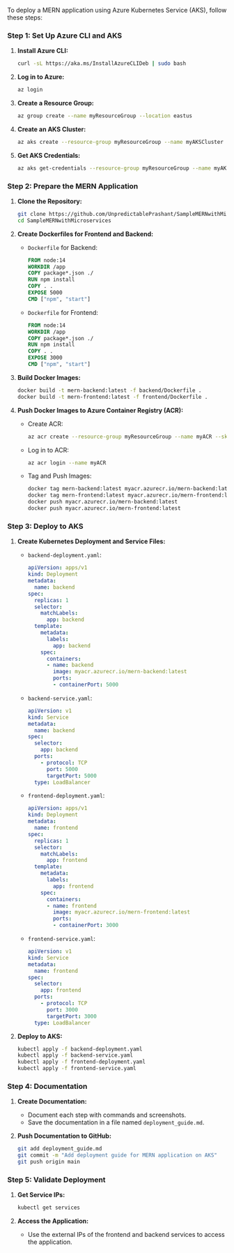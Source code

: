 To deploy a MERN application using Azure Kubernetes Service (AKS), follow these steps:

### Step 1: Set Up Azure CLI and AKS

1. **Install Azure CLI:**
   ```sh
   curl -sL https://aka.ms/InstallAzureCLIDeb | sudo bash
   ```

2. **Log in to Azure:**
   ```sh
   az login
   ```

3. **Create a Resource Group:**
   ```sh
   az group create --name myResourceGroup --location eastus
   ```

4. **Create an AKS Cluster:**
   ```sh
   az aks create --resource-group myResourceGroup --name myAKSCluster --node-count 1 --enable-addons monitoring --generate-ssh-keys
   ```

5. **Get AKS Credentials:**
   ```sh
   az aks get-credentials --resource-group myResourceGroup --name myAKSCluster
   ```

### Step 2: Prepare the MERN Application

1. **Clone the Repository:**
   ```sh
   git clone https://github.com/UnpredictablePrashant/SampleMERNwithMicroservices.git
   cd SampleMERNwithMicroservices
   ```

2. **Create Dockerfiles for Frontend and Backend:**
   - `Dockerfile` for Backend:
     ```dockerfile
     FROM node:14
     WORKDIR /app
     COPY package*.json ./
     RUN npm install
     COPY . .
     EXPOSE 5000
     CMD ["npm", "start"]
     ```

   - `Dockerfile` for Frontend:
     ```dockerfile
     FROM node:14
     WORKDIR /app
     COPY package*.json ./
     RUN npm install
     COPY . .
     EXPOSE 3000
     CMD ["npm", "start"]
     ```

3. **Build Docker Images:**
   ```sh
   docker build -t mern-backend:latest -f backend/Dockerfile .
   docker build -t mern-frontend:latest -f frontend/Dockerfile .
   ```

4. **Push Docker Images to Azure Container Registry (ACR):**
   - Create ACR:
     ```sh
     az acr create --resource-group myResourceGroup --name myACR --sku Basic
     ```

   - Log in to ACR:
     ```sh
     az acr login --name myACR
     ```

   - Tag and Push Images:
     ```sh
     docker tag mern-backend:latest myacr.azurecr.io/mern-backend:latest
     docker tag mern-frontend:latest myacr.azurecr.io/mern-frontend:latest
     docker push myacr.azurecr.io/mern-backend:latest
     docker push myacr.azurecr.io/mern-frontend:latest
     ```

### Step 3: Deploy to AKS

1. **Create Kubernetes Deployment and Service Files:**
   - `backend-deployment.yaml`:
     ```yaml
     apiVersion: apps/v1
     kind: Deployment
     metadata:
       name: backend
     spec:
       replicas: 1
       selector:
         matchLabels:
           app: backend
       template:
         metadata:
           labels:
             app: backend
         spec:
           containers:
           - name: backend
             image: myacr.azurecr.io/mern-backend:latest
             ports:
             - containerPort: 5000
     ```

   - `backend-service.yaml`:
     ```yaml
     apiVersion: v1
     kind: Service
     metadata:
       name: backend
     spec:
       selector:
         app: backend
       ports:
         - protocol: TCP
           port: 5000
           targetPort: 5000
       type: LoadBalancer
     ```

   - `frontend-deployment.yaml`:
     ```yaml
     apiVersion: apps/v1
     kind: Deployment
     metadata:
       name: frontend
     spec:
       replicas: 1
       selector:
         matchLabels:
           app: frontend
       template:
         metadata:
           labels:
             app: frontend
         spec:
           containers:
           - name: frontend
             image: myacr.azurecr.io/mern-frontend:latest
             ports:
             - containerPort: 3000
     ```

   - `frontend-service.yaml`:
     ```yaml
     apiVersion: v1
     kind: Service
     metadata:
       name: frontend
     spec:
       selector:
         app: frontend
       ports:
         - protocol: TCP
           port: 3000
           targetPort: 3000
       type: LoadBalancer
     ```

2. **Deploy to AKS:**
   ```sh
   kubectl apply -f backend-deployment.yaml
   kubectl apply -f backend-service.yaml
   kubectl apply -f frontend-deployment.yaml
   kubectl apply -f frontend-service.yaml
   ```

### Step 4: Documentation

1. **Create Documentation:**
   - Document each step with commands and screenshots.
   - Save the documentation in a file named `deployment_guide.md`.

2. **Push Documentation to GitHub:**
   ```sh
   git add deployment_guide.md
   git commit -m "Add deployment guide for MERN application on AKS"
   git push origin main
   ```

### Step 5: Validate Deployment

1. **Get Service IPs:**
   ```sh
   kubectl get services
   ```

2. **Access the Application:**
   - Use the external IPs of the frontend and backend services to access the application.
